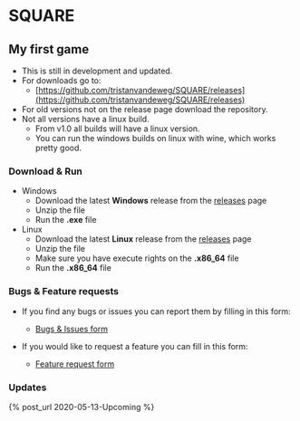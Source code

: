 # SQUARE
## My first game<br />
* This is still in development and updated.<br />
* For downloads go to:<br />
  * [https://github.com/tristanvandeweg/SQUARE/releases](https://github.com/tristanvandeweg/SQUARE/releases)
* For old versions not on the release page download the repository.
* Not all versions have a linux build.
  * From v1.0 all builds will have a linux version.
  * You can run the windows builds on linux with wine, which works pretty good.

### Download & Run
* Windows
  * Download the latest **Windows** release from the [releases](https://github.com/tristanvandeweg/Game/releases) page
  * Unzip the file
  * Run the **.exe** file
* Linux
  * Download the latest **Linux** release from the [releases](https://github.com/tristanvandeweg/Game/releases) page
  * Unzip the file
  * Make sure you have execute rights on the **.x86_64** file
  * Run the **.x86_64** file
  
### Bugs & Feature requests
* If you find any bugs or issues you can report them by filling in this form:
  * [Bugs & Issues form](https://forms.gle/ApfeFDfxqiGJYD7BA)

* If you would like to request a feature you can fill in this form:
  * [Feature request form](https://forms.gle/YAqPsDKF1mwpcrGRA)
  
### Updates
{% post_url 2020-05-13-Upcoming %}
